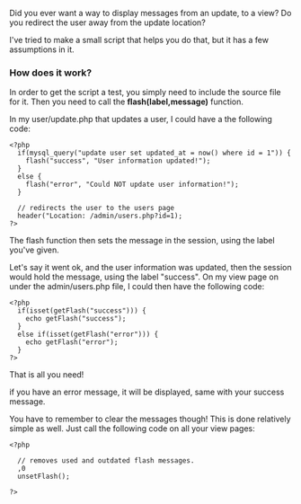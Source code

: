 Did you ever want a way to display messages from an update, to a view?
Do you redirect the user away from the update location?

I've tried to make a small script that helps you do that, but it has a few assumptions in it.

### How does it work? ###

In order to get the script a test, you simply need to include the source file for it. Then you need to call the **flash(**label,message**)** function.

In my user/update.php that updates a user, I could have a the following code:

    <?php
      if(mysql_query("update user set updated_at = now() where id = 1")) {
        flash("success", "User information updated!");
      }
      else {
        flash("error", "Could NOT update user information!");
      }
      
      // redirects the user to the users page
      header("Location: /admin/users.php?id=1);
    ?>

The flash function then sets the message in the session, using the label you've given.

Let's say it went ok, and the user information was updated, then the session would hold the message, using the label "success".
On my view page on under the admin/users.php file, I could then have the following code:

    <?php
      if(isset(getFlash("success"))) {
        echo getFlash("success");
      }
      else if(isset(getFlash("error"))) {
        echo getFlash("error");
      }
    ?>

That is all you need!

if you have an error message, it will be displayed, same with your success message.

You have to remember to clear the messages though!
This is done relatively simple as well. Just call the following code on all your view pages:

    <?php
    
      // removes used and outdated flash messages.
      ,0
      unsetFlash();
    
    ?>
